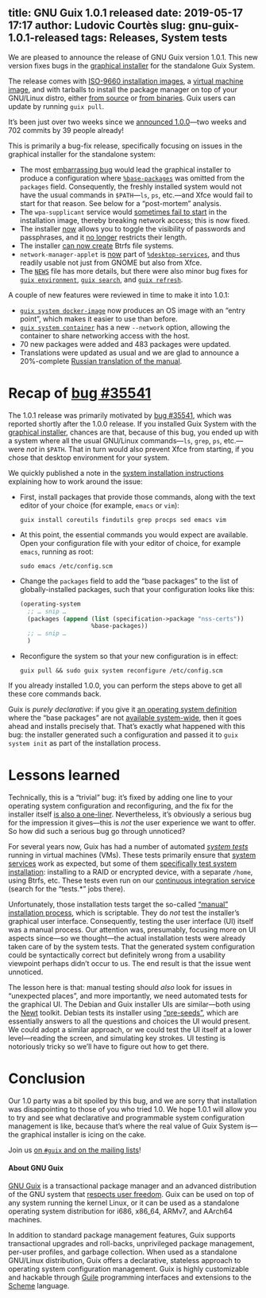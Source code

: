 title: GNU Guix 1.0.1 released
date: 2019-05-17 17:17
author: Ludovic Courtès
slug: gnu-guix-1.0.1-released
tags: Releases, System tests
---
We are pleased to announce the release of GNU Guix version 1.0.1.  This
new version fixes bugs in the [graphical
installer](https://www.gnu.org/software/guix/manual/en/html_node/Guided-Graphical-Installation.html)
for the standalone Guix System.

The release comes with [ISO-9660 installation
images](https://www.gnu.org/software/guix/manual/en/html_node/System-Installation.html),
a [virtual machine
image](https://www.gnu.org/software/guix/manual/en/html_node/Running-Guix-in-a-VM.html),
and with tarballs to install the package manager on top of your
GNU/Linux distro, either [from
source](https://www.gnu.org/software/guix/manual/en/html_node/Requirements.html)
or [from
binaries](https://www.gnu.org/software/guix/manual/en/html_node/Binary-Installation.html).
Guix users can update by running `guix pull`.

It’s been just over two weeks since we [announced
1.0.0](https://www.gnu.org/software/guix/blog/2019/gnu-guix-1.0.0-released/)—two
weeks and 702 commits by 39 people already!

This is primarily a bug-fix release, specifically focusing on issues in
the graphical installer for the standalone system:

  - The most [embarrassing bug](https://issues.guix.gnu.org/issue/35541)
    would lead the graphical installer to produce a configuration where
    [`%base-packages`](https://www.gnu.org/software/guix/manual/en/html_node/Using-the-Configuration-System.html#index-_0025base_002dpackages)
    was omitted from the `packages` field.  Consequently, the freshly
    installed system would not have the usual commands in `$PATH`—`ls`,
    `ps`, etc.—and Xfce would fail to start for that reason.  See below
    for a “post-mortem” analysis.
  - The `wpa-supplicant` service would [sometimes fail to
    start](https://issues.guix.gnu.org/issue/35550) in the installation
    image, thereby breaking network access; this is now fixed.
  - The installer [now](https://issues.guix.gnu.org/issue/35540) allows
    you to toggle the visibility of passwords and passphrases, and it [no
    longer](https://issues.guix.gnu.org/issue/35716) restricts their
    length.
  - The installer [can now
    create](https://issues.guix.gnu.org/issue/35716) Btrfs file
    systems.
  - `network-manager-applet` is [now](https://issues.guix.gnu.org/35554)
    part of
    [`%desktop-services`](https://www.gnu.org/software/guix/manual/en/html_node/Desktop-Services.html#index-_0025desktop_002dservices),
    and thus readily usable not just from GNOME but also from Xfce.
  - The
    [`NEWS`](https://git.savannah.gnu.org/cgit/guix.git/tree/NEWS?h=version-1.0.1)
    file has more details, but there were also minor bug fixes for
    [`guix environment`](https://bugs.gnu.org/35618), [`guix
    search`](https://bugs.gnu.org/35588), and [`guix
    refresh`](https://bugs.gnu.org/35684).

A couple of new features were reviewed in time to make it into 1.0.1:

  - [`guix system
    docker-image`](https://www.gnu.org/software/guix/manual/en/html_node/Invoking-guix-system.html)
    now produces an OS image with an “entry point”, which makes it
    easier to use than before.
  - [`guix system
    container`](https://www.gnu.org/software/guix/manual/en/html_node/Invoking-guix-system.html)
    has a new `--network` option, allowing the container to share
    networking access with the host.
  - 70 new packages were added and 483 packages were updated.
  - Translations were updated as usual and we are glad to announce a
    20%-complete [Russian translation of the
    manual](https://www.gnu.org/software/guix/manual/ru/html_node).


# Recap of [bug #35541](https://issues.guix.gnu.org/issue/35541)

The 1.0.1 release was primarily motivated by [bug
#35541](https://issues.guix.gnu.org/issue/35541), which was reported
shortly after the 1.0.0 release.  If you installed Guix System with the
[graphical
installer](https://www.gnu.org/software/guix/manual/en/html_node/Guided-Graphical-Installation.html),
chances are that, because of this bug, you ended up with a system where
all the usual GNU/Linux commands—`ls`, `grep`, `ps`, etc.—were _not_ in
`$PATH`.  That in turn would also prevent Xfce from starting, if you
chose that desktop environment for your system.

We quickly published a note in the [system installation
instructions](https://www.gnu.org/software/guix/manual/en/html_node/Guided-Graphical-Installation.html)
explaining how to work around the issue:

  - First, install packages that provide those commands, along with the
    text editor of your choice (for example, `emacs` or `vim`):
	
	```
    guix install coreutils findutils grep procps sed emacs vim
	```

  - At this point, the essential commands you would expect are
    available.  Open your configuration file with your editor of choice,
    for example `emacs`, running as root:

    ```
    sudo emacs /etc/config.scm
	```

  - Change the `packages` field to add the “base packages” to the list of
    globally-installed packages, such that your configuration looks like
    this:

    ```scheme
	(operating-system
	  ;; … snip …
	  (packages (append (list (specification->package "nss-certs"))
						%base-packages))
	  ;; … snip …
	  )
    ```

  - Reconfigure the system so that your new configuration is in effect:

    ```
    guix pull && sudo guix system reconfigure /etc/config.scm
	```

If you already installed 1.0.0, you can perform the steps above to get
all these core commands back.

Guix is _purely declarative_: if you give it [an operating system
definition](https://www.gnu.org/software/guix/manual/en/html_node/Using-the-Configuration-System.html)
where the “base packages” are not [available
system-wide](https://www.gnu.org/software/guix/manual/en/html_node/Using-the-Configuration-System.html#Globally_002dVisible-Packages),
then it goes ahead and installs precisely that.  That’s exactly what
happened with this bug: the installer generated such a configuration and
passed it to `guix system init` as part of the installation process.

# Lessons learned

Technically, this is a “trivial” bug: it’s fixed by adding one line to
your operating system configuration and reconfiguring, and the fix for
the installer itself [is also a
one-liner](https://git.savannah.gnu.org/cgit/guix.git/commit/?id=ecb0df6817eb3767e6b4dcf1945f3c2dfbe3b44f).
Nevertheless, it’s obviously a serious bug for the impression it
gives—this is _not_ the user experience we want to offer.  So how did such
a serious bug go through unnoticed?

For several years now, Guix has had a number of automated [_system
tests_](https://www.gnu.org/software/guix/blog/2016/guixsd-system-tests/)
running in virtual machines (VMs).  These tests primarily ensure that
[system
services](https://www.gnu.org/software/guix/manual/en/html_node/Services.html)
work as expected, but some of them [specifically test system
installation](https://git.savannah.gnu.org/cgit/guix.git/tree/gnu/tests/install.scm):
installing to a RAID or encrypted device, with a separate `/home`, using
Btrfs, etc.  These tests even run on our [continuous integration
service](https://ci.guix.gnu.org/jobset/guix-master) (search for the
“tests.*” jobs there).

Unfortunately, those installation tests target the so-called [“manual”
installation
process](https://www.gnu.org/software/guix/manual/en/html_node/Manual-Installation.html),
which is scriptable.  They do _not_ test the installer’s graphical user
interface.  Consequently, testing the user interface (UI) itself was a
manual process.  Our attention was, presumably, focusing more on UI
aspects since—so we thought—the actual installation tests were already
taken care of by the system tests.  That the generated system
configuration could be syntactically correct but definitely wrong from a
usability viewpoint perhaps didn’t occur to us.  The end result is that
the issue went unnoticed.

The lesson here is that: manual testing should _also_ look for issues in
“unexpected places”, and more importantly, we need automated tests for
the graphical UI.  The Debian and Guix installer UIs are similar—both
using the [Newt](https://pagure.io/newt) toolkit.  Debian tests its
installer using
[“pre-seeds”](https://wiki.debian.org/DebianInstaller/Preseed), which
are essentially answers to all the questions and choices the UI would
present.  We could adopt a similar approach, or we could test the UI
itself at a lower level—reading the screen, and simulating key strokes.
UI testing is notoriously tricky so we’ll have to figure out how to get
there.

# Conclusion

Our 1.0 party was a bit spoiled by this bug, and we are sorry that
installation was disappointing to those of you who tried 1.0.  We hope
1.0.1 will allow you to try and see what declarative and programmable
system configuration management is like, because that’s where the real
value of Guix System is—the graphical installer is icing on the cake.

Join us [on `#guix` and on the mailing
lists](https://www.gnu.org/software/guix/contact/)!


#### About GNU Guix

[GNU Guix](https://www.gnu.org/software/guix) is a transactional package
manager and an advanced distribution of the GNU system that [respects
user
freedom](https://www.gnu.org/distros/free-system-distribution-guidelines.html).
Guix can be used on top of any system running the kernel Linux, or it
can be used as a standalone operating system distribution for i686,
x86_64, ARMv7, and AArch64 machines.

In addition to standard package management features, Guix supports
transactional upgrades and roll-backs, unprivileged package management,
per-user profiles, and garbage collection.  When used as a standalone
GNU/Linux distribution, Guix offers a declarative, stateless approach to
operating system configuration management.  Guix is highly customizable
and hackable through [Guile](https://www.gnu.org/software/guile)
programming interfaces and extensions to the
[Scheme](http://schemers.org) language.

